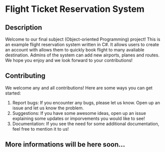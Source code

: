 # Flight Ticket Reservation System

## Description
Welcome to our final subject (Object-oriented Programming) project! This is an example flight reservation system written in C#. It allows users to create an account with allows them to quickly book flight to many avaliable destination. Admins of the system can add new airports, planes and routes. We hope you enjoy and we look forward to your contributions!

## Contributing
We welcome any and all contributions! Here are some ways you can get started:
1. Report bugs: If you encounter any bugs, please let us know. Open up an issue and let us know the problem.
2. Suggestions: If you have some awesome ideas, open up an issue explaining some updates or imporvements you would like to see!
3. Documentation: If you see the need for some additional documentation, feel free to mention it to us!

## More informations will be here soon...
